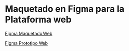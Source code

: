 # Maquetado en Figma para la Plataforma web
[Figma Maquetado Web](https://www.figma.com/file/HwfU4oI1XxlFIZRlspeZJt/Arte?type=design&node-id=0%3A1&mode=design&t=w5ts3lk2c1hbqQji-1)


[Figma Prototipo Web](https://www.figma.com/proto/HwfU4oI1XxlFIZRlspeZJt/Arte?type=design&node-id=8-3&t=XjmCmNAJGRVzUghh-1&scaling=scale-down&page-id=0%3A1&starting-point-node-id=8%3A3&mode=design)